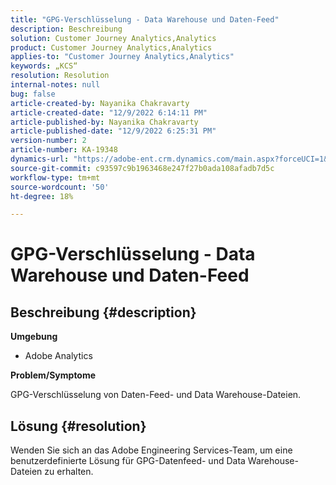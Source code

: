 ```yaml
---
title: "GPG-Verschlüsselung - Data Warehouse und Daten-Feed"
description: Beschreibung
solution: Customer Journey Analytics,Analytics
product: Customer Journey Analytics,Analytics
applies-to: "Customer Journey Analytics,Analytics"
keywords: „KCS“
resolution: Resolution
internal-notes: null
bug: false
article-created-by: Nayanika Chakravarty
article-created-date: "12/9/2022 6:14:11 PM"
article-published-by: Nayanika Chakravarty
article-published-date: "12/9/2022 6:25:31 PM"
version-number: 2
article-number: KA-19348
dynamics-url: "https://adobe-ent.crm.dynamics.com/main.aspx?forceUCI=1&pagetype=entityrecord&etn=knowledgearticle&id=9e99a045-ed77-ed11-81aa-6045bd006b3d"
source-git-commit: c93597c9b1963468e247f27b0ada108afadb7d5c
workflow-type: tm+mt
source-wordcount: '50'
ht-degree: 18%

---
```


# GPG-Verschlüsselung - Data Warehouse und Daten-Feed

## Beschreibung {#description}


<b>Umgebung</b>

- Adobe Analytics

<b>Problem/Symptome</b>

GPG-Verschlüsselung von Daten-Feed- und Data Warehouse-Dateien.


## Lösung {#resolution}


Wenden Sie sich an das Adobe Engineering Services-Team, um eine benutzerdefinierte Lösung für GPG-Datenfeed- und Data Warehouse-Dateien zu erhalten.
